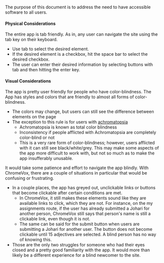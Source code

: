 The purpose of this document is to address the need to have accessible software to all users.

#### Physical Considerations

The entire app is tab friendly. As in, any user can navigate the site using the tab key on their keyboard.

  - Use tab to select the desired element.
  - If the desired element is a checkbox, hit the space bar to select the desired checkbox.
  - The user can enter their desired information by selecting buttons with tab and then hitting the enter key.

#### Visual Considerations

The app is pretty user friendly for people who have color-blindness. The App has styles and colors that are friendly to almost all forms of color-blindness.

  - The colors may change, but users can still see the difference between elements on the page
  - The exception to this rule is for users with [achromatopsia](https://en.wikipedia.org/wiki/Achromatopsia)
      - Achromatopsia is known as total color blindness
      - Inconsistency if people afflicted with Achromatopsia are completely color-blind or not
      - This is a very rare form of color-blindness; however, users afflicted with it can still see black/white/grey. This may make some aspects of the app more difficult to work with, but not so much as to make the app insufferably unusable.

It would take some patience and effort to navigate the app blindly. With ChromeVox, there are a couple of situations in particular that would be confusing or frustrating.

  - In a couple places, the app has greyed out, unclickable links or buttons that become clickable after certain conditions are met.
      - In ChromeVox, it still makes these elements sound like they are available links to click, which they are not. For instance, on the my assignments route, if the user has already submitted a Johari for another person, ChromeVox still says that person's name is still a clickable link, even though it is not.
      - The same can be said for the submit button when users are submitting a Johari for another user. The button does not become clickable until 15 adjectives are selected. A blind person has no way of knowing this.
  - Those are the only two struggles for someone who had their eyes closed and a pretty good familiarity with the app. It would more than likely be a different experience for a blind newcomer to the site. 
